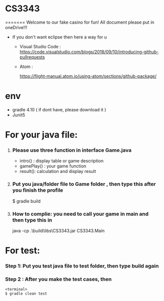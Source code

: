 # CS3343
=======
Welcome to our fake casino for fun! 
All document please put in oneDrive!!!

- If you don't want eclipse then here a way for u
  - Visual Studio Code :
    https://code.visualstudio.com/blogs/2018/09/10/introducing-github-pullrequests
  - Atom : 
    
    https://flight-manual.atom.io/using-atom/sections/github-package/

# env
- gradle 4.10 ( if dont have, please download it )
- Junit5

# For your java file: 
1. ### Please use three function in interface Game.java 
   -    intro() : display table or game description
   -    gamePlay() : your game function
   -    result(): calculation and display result

2. ### Put you java/folder file to Game folder , then type this after you finish the profile 
    <terminal>
    $ gradle build
 
3. ### How to complie: you need to call your game in main and then type this in
    <terminal>
    java -cp .\build\libs\CS3343.jar CS3343.Main

# For test:

###  Step 1: Put you test java file to test folder, then type build again

### Step 2 : After you make the test cases, then 
    <terminal>
    $ gradle clean test

    


